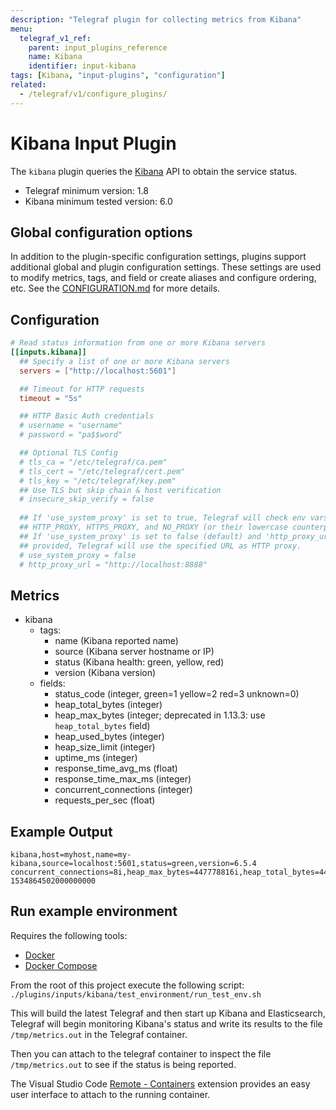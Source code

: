 ```yaml
---
description: "Telegraf plugin for collecting metrics from Kibana"
menu:
  telegraf_v1_ref:
    parent: input_plugins_reference
    name: Kibana
    identifier: input-kibana
tags: [Kibana, "input-plugins", "configuration"]
related:
  - /telegraf/v1/configure_plugins/
---
```


# Kibana Input Plugin

The `kibana` plugin queries the [Kibana](https://www.elastic.co/) API to obtain the service status.

- Telegraf minimum version: 1.8
- Kibana minimum tested version: 6.0

[Kibana]: https://www.elastic.co/

## Global configuration options <!-- @/docs/includes/plugin_config.md -->

In addition to the plugin-specific configuration settings, plugins support
additional global and plugin configuration settings. These settings are used to
modify metrics, tags, and field or create aliases and configure ordering, etc.
See the [CONFIGURATION.md](/telegraf/v1/configuration/#plugins) for more details.

[CONFIGURATION.md]: ../../../docs/CONFIGURATION.md#plugins

## Configuration

```toml @sample.conf
# Read status information from one or more Kibana servers
[[inputs.kibana]]
  ## Specify a list of one or more Kibana servers
  servers = ["http://localhost:5601"]

  ## Timeout for HTTP requests
  timeout = "5s"

  ## HTTP Basic Auth credentials
  # username = "username"
  # password = "pa$$word"

  ## Optional TLS Config
  # tls_ca = "/etc/telegraf/ca.pem"
  # tls_cert = "/etc/telegraf/cert.pem"
  # tls_key = "/etc/telegraf/key.pem"
  ## Use TLS but skip chain & host verification
  # insecure_skip_verify = false
 
  ## If 'use_system_proxy' is set to true, Telegraf will check env vars such as
  ## HTTP_PROXY, HTTPS_PROXY, and NO_PROXY (or their lowercase counterparts).
  ## If 'use_system_proxy' is set to false (default) and 'http_proxy_url' is
  ## provided, Telegraf will use the specified URL as HTTP proxy.
  # use_system_proxy = false
  # http_proxy_url = "http://localhost:8888"
```

## Metrics

- kibana
  - tags:
    - name (Kibana reported name)
    - source (Kibana server hostname or IP)
    - status (Kibana health: green, yellow, red)
    - version (Kibana version)
  - fields:
    - status_code (integer, green=1 yellow=2 red=3 unknown=0)
    - heap_total_bytes (integer)
    - heap_max_bytes (integer; deprecated in 1.13.3: use `heap_total_bytes` field)
    - heap_used_bytes (integer)
    - heap_size_limit (integer)
    - uptime_ms (integer)
    - response_time_avg_ms (float)
    - response_time_max_ms (integer)
    - concurrent_connections (integer)
    - requests_per_sec (float)

## Example Output

```text
kibana,host=myhost,name=my-kibana,source=localhost:5601,status=green,version=6.5.4 concurrent_connections=8i,heap_max_bytes=447778816i,heap_total_bytes=447778816i,heap_used_bytes=380603352i,requests_per_sec=1,response_time_avg_ms=57.6,response_time_max_ms=220i,status_code=1i,uptime_ms=6717489805i 1534864502000000000
```

## Run example environment

Requires the following tools:

- [Docker](https://docs.docker.com/get-docker/)
- [Docker Compose](https://docs.docker.com/compose/install/)

From the root of this project execute the following script:
`./plugins/inputs/kibana/test_environment/run_test_env.sh`

This will build the latest Telegraf and then start up Kibana and Elasticsearch,
Telegraf will begin monitoring Kibana's status and write its results to the file
`/tmp/metrics.out` in the Telegraf container.

Then you can attach to the telegraf container to inspect the file
`/tmp/metrics.out` to see if the status is being reported.

The Visual Studio Code [Remote - Containers](https://marketplace.visualstudio.com/items?itemName=ms-vscode-remote.remote-containers) extension provides an easy
user interface to attach to the running container.

[remote]: https://marketplace.visualstudio.com/items?itemName=ms-vscode-remote.remote-containers
